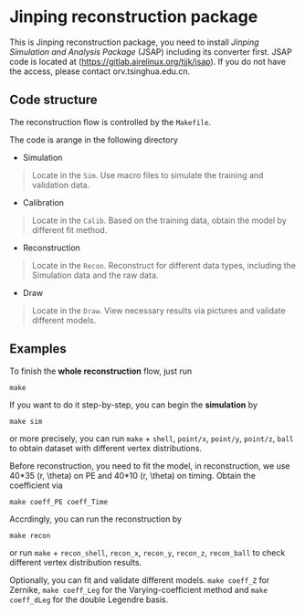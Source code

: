 # Jinping reconstruction package

This is Jinping reconstruction package, you need to install *Jinping Simulation and Analysis Package* (JSAP) including its converter first. JSAP code is located at (https://gitlab.airelinux.org/tjjk/jsap). If you do not have the access, please contact orv.tsinghua.edu.cn.

## Code structure
The reconstruction flow is controlled by the `Makefile`.

The code is arange in the following directory

+ Simulation
> Locate in the `Sim`. Use macro files to simulate the training and validation data.

+ Calibration
> Locate in the `Calib`. Based on the training data, obtain the model by different fit method.

+ Reconstruction
> Locate in the `Recon`. Reconstruct for different data types, including the Simulation data and the raw data.

+ Draw
> Locate in the `Draw`. View necessary results via pictures and validate different models.

## Examples

To finish the **whole reconstruction** flow, just run

```
make
```

If you want to do it step-by-step, you can begin the **simulation** by

```
make sim
```
or more precisely, you can run `make` + `shell`, `point/x`, `point/y`, `point/z`, `ball` to obtain dataset with different vertex distributions.

Before reconstruction, you need to fit the model, in reconstruction, we use 40\*35 (r, \theta) on PE and 40\*10 (r, \theta) on timing. Obtain the coefficient via

```
make coeff_PE coeff_Time
```

Accrdingly, you can run the reconstruction by 
```
make recon
```
or run `make` + `recon_shell`, `recon_x`, `recon_y`, `recon_z`, `recon_ball` to check different vertex distribution results.

Optionally, you can fit and validate different models. `make coeff_Z` for Zernike, `make coeff_Leg` for the Varying-coefficient method and `make coeff_dLeg` for the double Legendre basis. 

